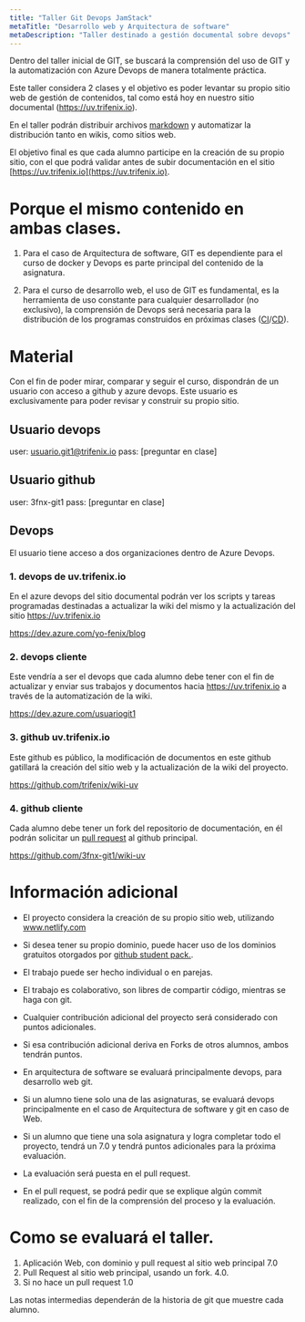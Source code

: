 ```yaml
---
title: "Taller Git Devops JamStack"
metaTitle: "Desarrollo web y Arquitectura de software"
metaDescription: "Taller destinado a gestión documental sobre devops"
---
```


Dentro del taller inicial de GIT, se buscará la comprensión del uso de GIT y la automatización con Azure Devops de manera totalmente práctica.

Este taller considera 2 clases y el objetivo es poder levantar su propio sitio web de gestión de contenidos, tal como está hoy en nuestro sitio documental (https://uv.trifenix.io).

En el taller podrán distribuir archivos [markdown](https://es.wikipedia.org/wiki/Markdown) y automatizar la distribución tanto en wikis, como sitios web.

El objetivo final es que cada alumno participe en la creación de su propio sitio, con el que podrá validar antes de subir documentación en el sitio [https://uv.trifenix.io](https://uv.trifenix.io).

# Porque el mismo contenido en ambas clases.

1. Para el caso de Arquitectura de software, GIT es dependiente para el curso de docker y Devops es parte principal del contenido de la asignatura.

2. Para el curso de desarrollo web, el uso de GIT es fundamental, es la herramienta de uso constante para cualquier desarrollador (no exclusivo), la comprensión de Devops será necesaria para la distribución de los programas construidos en próximas clases ([CI](https://en.wikipedia.org/wiki/Continuous_integration)/[CD](https://en.wikipedia.org/wiki/Continuous_delivery)).


# Material

Con el fin de poder mirar, comparar y seguir el curso, dispondrán de un usuario con acceso a github y azure devops. Este usuario es exclusivamente para poder revisar y construir su propio sitio.

## Usuario devops
user:  usuario.git1@trifenix.io
pass: [preguntar en clase]

## Usuario github
user: 3fnx-git1
pass: [preguntar en clase]

## Devops
El usuario tiene acceso a dos organizaciones dentro de Azure Devops.

### 1. devops de uv.trifenix.io
En el azure devops del sitio documental podrán ver los scripts y tareas programadas destinadas a actualizar la wiki del mismo y la actualización del sitio https://uv.trifenix.io

https://dev.azure.com/yo-fenix/blog


### 2. devops cliente
Este vendría a ser el devops que cada alumno debe tener con el fin de actualizar y enviar sus trabajos y documentos hacia https://uv.trifenix.io a través de la automatización de la wiki.

https://dev.azure.com/usuariogit1


### 3. github uv.trifenix.io
Este github es público, la modificación de documentos en este github gatillará la creación del sitio web y la actualización de la wiki del proyecto.

https://github.com/trifenix/wiki-uv

### 4. github cliente
Cada alumno debe tener un fork del repositorio de documentación, en él podrán solicitar un [pull request](http://aprendegit.com/que-es-un-pull-request/) al github principal.

https://github.com/3fnx-git1/wiki-uv

# Información adicional
- El proyecto considera la creación de su propio sitio web, utilizando www.netlify.com 

- Si desea tener su propio dominio, puede hacer uso de los dominios gratuitos otorgados por [github student pack.](https://education.github.com/pack).



- El trabajo puede ser hecho individual o en parejas.

- El trabajo es colaborativo, son libres de compartir código, mientras se haga con git.

- Cualquier contribución adicional del proyecto será considerado con puntos adicionales. 

- Si esa contribución adicional deriva en Forks de otros alumnos, ambos tendrán puntos.
 
- En arquitectura de software se evaluará principalmente devops, para desarrollo web git. 

- Si un alumno tiene solo una de las asignaturas, se evaluará devops principalmente en el caso de Arquitectura de software y git en caso de Web.

- Si un alumno que tiene una sola asignatura y logra completar todo el proyecto, tendrá un 7.0 y tendrá puntos adicionales para la próxima evaluación.

- La evaluación será puesta en el pull request.

- En el pull request, se podrá pedir que se explique algún commit realizado, con el fin de la comprensión del proceso y la evaluación.

 



# Como se evaluará el taller.
1. Aplicación Web, con dominio y pull request al sitio web principal 7.0
2. Pull Request al sitio web principal, usando un fork. 4.0.
3. Si no hace un pull request 1.0

Las notas intermedias dependerán de la historia de git que muestre cada alumno.



























